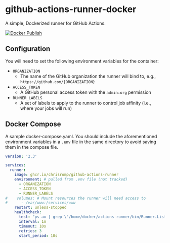 # github-actions-runner-docker

A simple, Dockerized runner for GitHub Actions.

[![Docker Publish](https://github.com/ChrisRomp/github-actions-runner-docker/actions/workflows/docker-publish.yml/badge.svg)](https://github.com/ChrisRomp/github-actions-runner-docker/actions/workflows/docker-publish.yml)

## Configuration

You will need to set the following environment variables for the container:

* `ORGANIZATION`
  * The name of the GitHub organization the runner will bind to, e.g., `https://github.com/{ORGANIZATION}` 
* `ACCESS_TOKEN`
  * A GitHub personal access token with the `admin:org` permission
* `RUNNER_LABELS`
  * A set of labels to apply to the runner to control job affinity (i.e., where your jobs will run)
  
## Docker Compose

A sample docker-compose.yaml. You should include the aforementioned environment variables in a `.env` file in the same directory to avoid saving them in the compose file.

```yaml
version: '2.3'

services:
  runner:
    image: ghcr.io/chrisromp/github-actions-runner
    environment: # pulled from .env file (not tracked)
      - ORGANIZATION
      - ACCESS_TOKEN
      - RUNNER_LABELS
#    volumes: # Mount resources the runner will need access to
#      - /var/www:/services/www
    restart: unless-stopped
    healthcheck:
      test: "ps ax | grep \"/home/docker/actions-runner/bin/Runner.Listener run\" | grep -v grep"
      interval: 1m
      timeout: 10s
      retries: 3
      start_period: 10s
```

